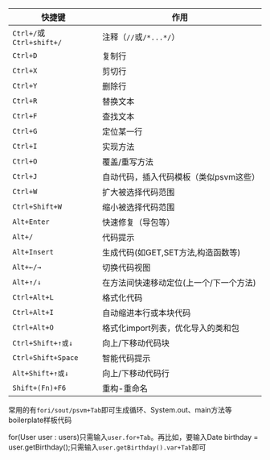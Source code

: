 | 快捷键                   | 作用                                    |
| ------------------------ | --------------------------------------- |
| `Ctrl+/`或`Ctrl+shift+/` | 注释（`//`或`/*...*/`）                 |
| `Ctrl+D`                 | 复制行                                  |
| `Ctrl+X`                 | 剪切行                                  |
| `Ctrl+Y`                 | 删除行                                  |
| `Ctrl+R`                 | 替换文本                                |
| `Ctrl+F`                 | 查找文本                                |
| `Ctrl+G`                 | 定位某一行                              |
| `Ctrl+I`                 | 实现方法                                |
| `Ctrl+O`                 | 覆盖/重写方法                           |
| `Ctrl+J`                 | 自动代码，插入代码模板（类似psvm这些）  |
| `Ctrl+W`                 | 扩大被选择代码范围                      |
| `Ctrl+Shift+W`           | 缩小被选择代码范围                      |
| `Alt+Enter`              | 快速修复（导包等）                      |
| `Alt+/`                  | 代码提示                                |
| `Alt+Insert`             | 生成代码(如GET,SET方法,构造函数等)      |
| `Alt+←/→`                | 切换代码视图                            |
| `Alt+↑/↓`                | 在方法间快速移动定位(上一个/下一个方法) |
| `Ctrl+Alt+L`             | 格式化代码                              |
| `Ctrl+Alt+I`             | 自动缩进本行或本块代码                  |
| `Ctrl+Alt+O`             | 格式化import列表，优化导入的类和包      |
| `Ctrl+Shift+↑或↓`        | 向上/下移动代码块                       |
| `Ctrl+Shift+Space`       | 智能代码提示                            |
| `Alt+Shift+↑或↓`         | 向上/下移动代码行                       |
| `Shift+(Fn)+F6`          | 重构-重命名                             |

常用的有`fori/sout/psvm+Tab`即可生成循环、System.out、main方法等boilerplate样板代码

for(User user : users)只需输入`user.for+Tab`。再比如，要输入Date birthday = user.getBirthday();只需输入`user.getBirthday().var+Tab`即可